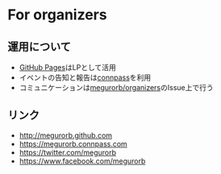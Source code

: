 For organizers
==========

## 運用について
- [GitHub Pages](https://github.com/megurorb/megurorb.github.com)はLPとして活用
- イベントの告知と報告は[connpass](https://megurorb.connpass.com)を利用
- コミュニケーションは[megurorb/organizers](https://github.com/megurorb/organizers)のIssue上で行う

## リンク
- http://megurorb.github.com
- https://megurorb.connpass.com
- https://twitter.com/megurorb
- https://www.facebook.com/megurorb
